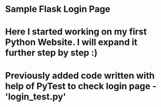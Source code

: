 # Sample Flask Login Page

# Here I started working on my first Python Website. I will expand it further step by step :)

# Previously added code written with help of PyTest to check login page - 'login_test.py'

